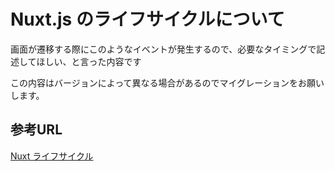# Nuxt.js のライフサイクルについて

画面が遷移する際にこのようなイベントが発生するので、必要なタイミングで記述してほしい、と言った内容です

この内容はバージョンによって異なる場合があるのでマイグレーションをお願いします。

## 参考URL

[Nuxt ライフサイクル](https://nuxtjs.org/docs/2.x/concepts/nuxt-lifecycle)
